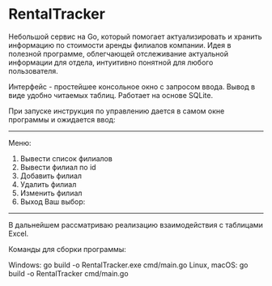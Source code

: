 # RentalTracker

Небольшой сервис на Go, который помогает актуализировать и хранить информацию по стоимости аренды филиалов компании. Идея в полезной программе, облегчающей отслеживание актуальной информации для отдела, интуитивно понятной для любого пользователя.

Интерфейс -  простейшее консольное окно с запросом ввода. Вывод в виде удобно читаемых таблиц.
Работает на основе SQLite. 

При запуске инструкция по управлению дается в самом окне программы и ожидается ввод:

*********************************
Меню:
1. Вывести список филиалов
2. Вывести филиал по id
3. Добавить филиал
4. Удалить филиал
5. Изменить филиал
6. Выход
Ваш выбор:
**********************************

В дальнейшем рассматриваю реализацию взаимодействия с таблицами Excel.

Команды для сборки программы: 

Windows: go build -o RentalTracker.exe cmd/main.go
Linux, macOS: go build -o RentalTracker cmd/main.go